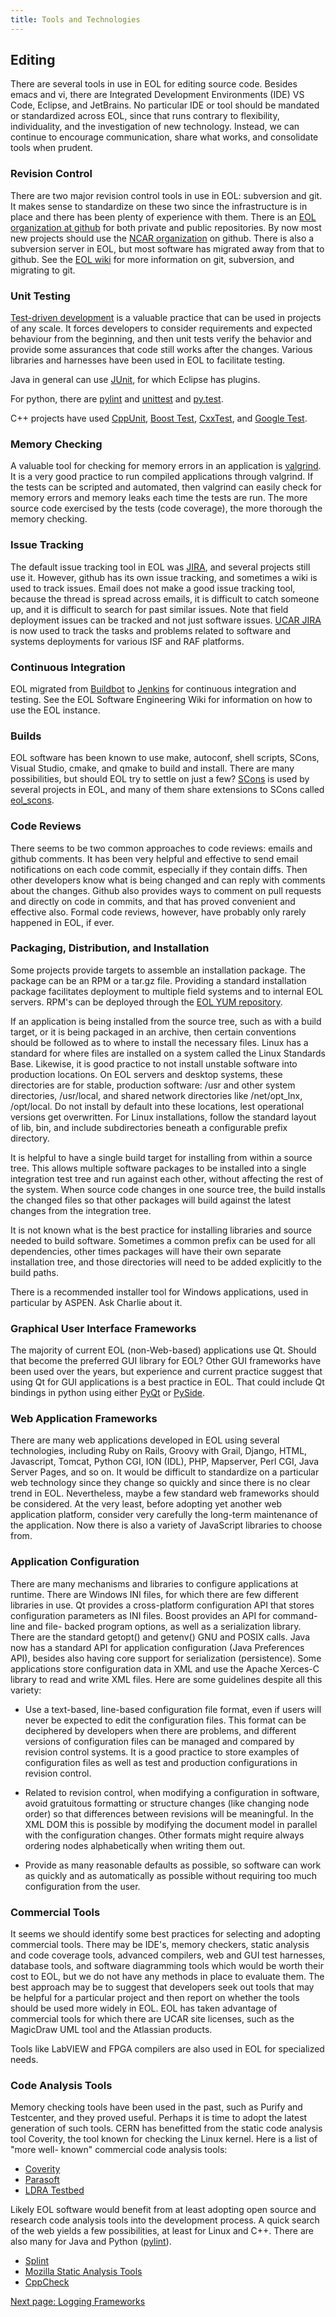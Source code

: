 ```yaml
---
title: Tools and Technologies
---
```


## Editing

There are several tools in use in EOL for editing source code. Besides emacs
and vi, there are Integrated Development Environments (IDE) VS Code, Eclipse,
and JetBrains. No particular IDE or tool should be mandated or standardized
across EOL, since that runs contrary to flexibility, individuality, and the
investigation of new technology. Instead, we can continue to encourage
communication, share what works, and consolidate tools when prudent.

### Revision Control

There are two major revision control tools in use in EOL: subversion and git.
It makes sense to standardize on these two since the infrastructure is in
place and there has been plenty of experience with them. There is an [EOL
organization at github](https://github.com/ncareol/) for both private and
public repositories. By now most new projects should use the [NCAR
organization](https://github.com/NCAR) on github.  There is also a subversion
server in EOL, but most software has migrated away from that to github.  See
the [EOL wiki](Resources-and-References.md#eol-wiki) for more information on
git, subversion, and migrating to git.

### Unit Testing

[Test-driven development](http://en.wikipedia.org/wiki/Test-driven_development)
is a valuable practice that can be used in projects of any
scale. It forces developers to consider requirements and expected behaviour
from the beginning, and then unit tests verify the behavior and provide some
assurances that code still works after the changes. Various libraries and
harnesses have been used in EOL to facilitate testing.

Java in general can use [JUnit](http://junit.org/), for which Eclipse has
plugins.

For python, there are [pylint](http://www.logilab.org/projects/pylint) and
[unittest](http://docs.python.org/lib/module-unittest.html) and
[py.test](http://pytest.org/).

C++ projects have used [CppUnit](http://sourceforge.net/projects/cppunit/),
[Boost Test](http://www.boost.org/doc/libs/1_37_0/libs/test/index.html),
[CxxTest](http://cxxtest.com/), and [Google
Test](https://github.com/google/googletest).

### Memory Checking

A valuable tool for checking for memory errors in an application is
[valgrind](https://valgrind.org/). It is a very good practice to run compiled
applications through valgrind. If the tests can be scripted and automated,
then valgrind can easily check for memory errors and memory leaks each time
the tests are run. The more source code exercised by the tests (code
coverage), the more thorough the memory checking.

### Issue Tracking

The default issue tracking tool in EOL was
[JIRA](http://www.atlassian.com/software/jira/), and several projects still
use it. However, github has its own issue tracking, and sometimes a wiki is
used to track issues. Email does not make a good issue tracking tool, because
the thread is spread across emails, it is difficult to catch someone up, and
it is difficult to search for past similar issues. Note that field deployment
issues can be tracked and not just software issues. [UCAR
JIRA](http://jira.ucar.edu/) is now used to track the tasks and problems
related to software and systems deployments for various ISF and RAF platforms.

### Continuous Integration

EOL migrated from [Buildbot](http://wiki.eol.ucar.edu/sew/Buildbot) to
[Jenkins](https://wiki.jenkins-ci.org/) for continuous integration and
testing. See the EOL Software Engineering Wiki for information on how to use
the EOL instance.

### Builds

EOL software has been known to use make, autoconf, shell scripts, SCons,
Visual Studio, cmake, and qmake to build and install. There are many possibilities,
but should EOL try to settle on just a few? [SCons](http://www.scons.org/) is
used by several projects in EOL, and many of them share extensions to SCons
called [eol_scons](https://github.com/ncar/eol_scons).

### Code Reviews

There seems to be two common approaches to code reviews: emails and github
comments.  It has been very helpful and effective to send email notifications
on each code commit, especially if they contain diffs.  Then other developers
know what is being changed and can reply with comments about the changes.
Github also provides ways to comment on pull requests and directly on code in
commits, and that has proved convenient and effective also.  Formal code
reviews, however, have probably only rarely happened in EOL, if ever.

### Packaging, Distribution, and Installation

Some projects provide targets to assemble an installation package. The package
can be an RPM or a tar.gz file. Providing a standard installation package
facilitates deployment to multiple field systems and to internal EOL servers.
RPM's can be deployed through the [EOL YUM
repository](http://wiki.eol.ucar.edu/sew/EOL_YUM_Repository).

If an application is being installed from the source tree, such as with a
build target, or it is being packaged in an archive, then certain conventions
should be followed as to where to install the necessary files. Linux has a
standard for where files are installed on a system called the Linux Standards
Base. Likewise, it is good practice to not install unstable software into
production locations. On EOL servers and desktop systems, these directories
are for stable, production software: /usr and other system directories,
/usr/local, and shared network directories like /net/opt_lnx, /opt/local. Do
not install by default into these locations, lest operational versions get
overwritten. For Linux installations, follow the standard layout of lib, bin,
and include subdirectories beneath a configurable prefix directory.

It is helpful to have a single build target for installing from within a
source tree. This allows multiple software packages to be installed into a
single integration test tree and run against each other, without affecting the
rest of the system. When source code changes in one source tree, the build
installs the changed files so that other packages will build against the
latest changes from the integration tree.

It is not known what is the best practice for installing libraries and source
needed to build software. Sometimes a common prefix can be used for all
dependencies, other times packages will have their own separate installation
tree, and those directories will need to be added explicitly to the build
paths.

There is a recommended installer tool for Windows applications, used in
particular by ASPEN. Ask Charlie about it.

### Graphical User Interface Frameworks

The majority of current EOL (non-Web-based) applications use Qt. Should that
become the preferred GUI library for EOL? Other GUI frameworks have been used
over the years, but experience and current practice suggest that using Qt for
GUI applications is a best practice in EOL. That could include Qt bindings in
python using either [PyQt](https://wiki.python.org/moin/PyQt) or
[PySide](http://wiki.qt.io/PySide).

### Web Application Frameworks

There are many web applications developed in EOL using several technologies,
including Ruby on Rails, Groovy with Grail, Django, HTML, Javascript, Tomcat,
Python CGI, ION (IDL), PHP, Mapserver, Perl CGI, Java Server Pages, and so on.
It would be difficult to standardize on a particular web technology since they
change so quickly and since there is no clear trend in EOL. Nevertheless,
maybe a few standard web frameworks should be considered. At the very least,
before adopting yet another web application platform, consider very carefully
the long-term maintenance of the application. Now there is also a variety of
JavaScript libraries to choose from.

### Application Configuration

There are many mechanisms and libraries to configure applications at runtime.
There are Windows INI files, for which there are few different libraries in
use. Qt provides a cross-platform configuration API that stores configuration
parameters as INI files. Boost provides an API for command-line and file-
backed program options, as well as a serialization library. There are the
standard getopt() and getenv() GNU and POSIX calls. Java now has a standard
API for application configuration (Java Preferences API), besides also having
core support for serialization (persistence). Some applications store
configuration data in XML and use the Apache Xerces-C library to read and
write XML files. Here are some guidelines despite all this variety:

- Use a text-based, line-based configuration file format, even if users will
  never be expected to edit the configuration files. This format can be
  deciphered by developers when there are problems, and different versions of
  configuration files can be managed and compared by revision control systems.
  It is a good practice to store examples of configuration files as well as
  test and production configurations in revision control.

- Related to revision control, when modifying a configuration in software,
  avoid gratuitous formatting or structure changes (like changing node order)
  so that differences between revisions will be meaningful. In the XML DOM
  this is possible by modifying the document model in parallel with the
  configuration changes. Other formats might require always ordering nodes
  alphabetically when writing them out.

- Provide as many reasonable defaults as possible, so software can work as
  quickly and as automatically as possible without requiring too much
  configuration from the user.

### Commercial Tools

It seems we should identify some best practices for selecting and adopting
commercial tools. There may be IDE's, memory checkers, static analysis and
code coverage tools, advanced compilers, web and GUI test harnesses, database
tools, and software diagramming tools which would be worth their cost to EOL,
but we do not have any methods in place to evaluate them. The best approach
may be to suggest that developers seek out tools that may be helpful for a
particular project and then report on whether the tools should be used more
widely in EOL. EOL has taken advantage of commercial tools for which there are
UCAR site licenses, such as the MagicDraw UML tool and the Atlassian products.

Tools like LabVIEW and FPGA compilers are also used in EOL for specialized
needs.

### Code Analysis Tools

Memory checking tools have been used in the past, such as Purify and
Testcenter, and they proved useful. Perhaps it is time to adopt the latest
generation of such tools. CERN has benefitted from the static code analysis
tool Coverity, the tool known for checking the Linux kernel. Here is a list of
"more well- known" commercial code analysis tools:

- [Coverity](http://coverity.com/)
- [Parasoft](http://parasoft.com/)
- [LDRA Testbed](http://www.ldra.com/)

Likely EOL software would benefit from at least adopting open source and
research code analysis tools into the development process. A quick search of
the web yields a few possibilities, at least for Linux and C++. There are also
many for Java and Python ([pylint](http://www.logilab.org/projects/pylint)).

- [Splint](http://lclint.cs.virginia.edu/)
- [Mozilla Static Analysis Tools](https://wiki.mozilla.org/Static_Analysis)
- [CppCheck](http://sourceforge.net/apps/mediawiki/cppcheck)

[Next page: Logging Frameworks](Logging-Frameworks.md)
